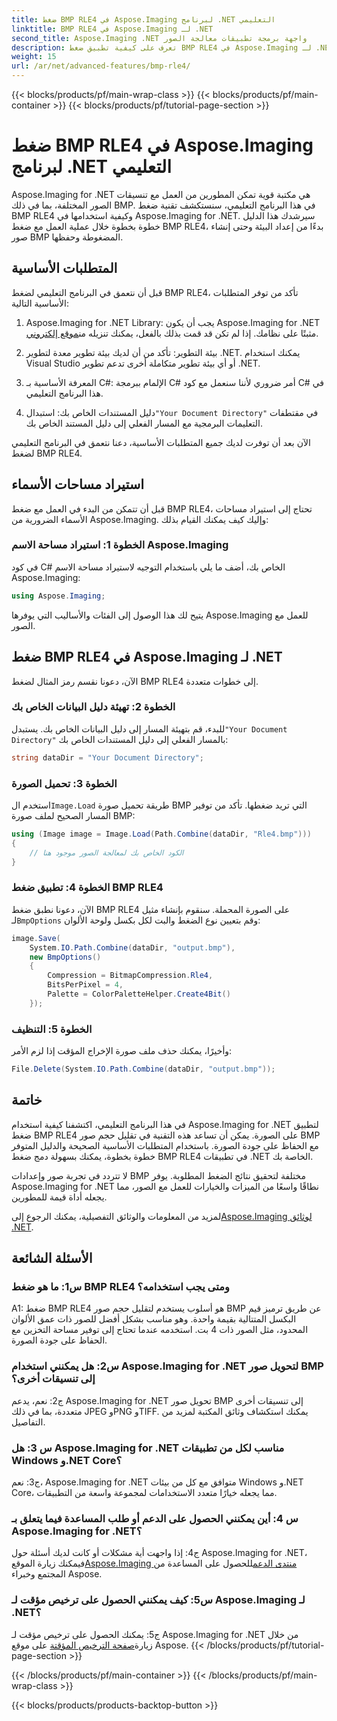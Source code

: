 ```yaml
---
title: ضغط BMP RLE4 في Aspose.Imaging لبرنامج .NET التعليمي
linktitle: BMP RLE4 في Aspose.Imaging لـ .NET
second_title: Aspose.Imaging .NET واجهة برمجة تطبيقات معالجة الصور
description: تعرف على كيفية تطبيق ضغط BMP RLE4 في Aspose.Imaging لـ .NET. تقليل حجم صورة BMP دون فقدان الجودة.
weight: 15
url: /ar/net/advanced-features/bmp-rle4/
---
```


{{< blocks/products/pf/main-wrap-class >}}
{{< blocks/products/pf/main-container >}}
{{< blocks/products/pf/tutorial-page-section >}}

# ضغط BMP RLE4 في Aspose.Imaging لبرنامج .NET التعليمي

Aspose.Imaging for .NET هي مكتبة قوية تمكن المطورين من العمل مع تنسيقات الصور المختلفة، بما في ذلك BMP. في هذا البرنامج التعليمي، سنستكشف تقنية ضغط BMP RLE4 وكيفية استخدامها في Aspose.Imaging for .NET. سيرشدك هذا الدليل خطوة بخطوة خلال عملية العمل مع ضغط BMP RLE4، بدءًا من إعداد البيئة وحتى إنشاء صور BMP المضغوطة وحفظها.

## المتطلبات الأساسية

قبل أن نتعمق في البرنامج التعليمي لضغط BMP RLE4، تأكد من توفر المتطلبات الأساسية التالية:

1.  Aspose.Imaging for .NET Library: يجب أن يكون Aspose.Imaging for .NET مثبتًا على نظامك. إذا لم تكن قد قمت بذلك بالفعل، يمكنك تنزيله من[موقع إلكتروني](https://releases.aspose.com/imaging/net/).

2. بيئة التطوير: تأكد من أن لديك بيئة تطوير معدة لتطوير .NET. يمكنك استخدام Visual Studio أو أي بيئة تطوير متكاملة أخرى تدعم تطوير .NET.

3. المعرفة الأساسية بـ C#: الإلمام ببرمجة C# أمر ضروري لأننا سنعمل مع كود C# في هذا البرنامج التعليمي.

4.  دليل المستندات الخاص بك: استبدال`"Your Document Directory"` في مقتطفات التعليمات البرمجية مع المسار الفعلي إلى دليل المستند الخاص بك.

الآن بعد أن توفرت لديك جميع المتطلبات الأساسية، دعنا نتعمق في البرنامج التعليمي لضغط BMP RLE4.

## استيراد مساحات الأسماء

قبل أن تتمكن من البدء في العمل مع ضغط BMP RLE4، تحتاج إلى استيراد مساحات الأسماء الضرورية من Aspose.Imaging. وإليك كيف يمكنك القيام بذلك:

### الخطوة 1: استيراد مساحة الاسم Aspose.Imaging

في كود C# الخاص بك، أضف ما يلي باستخدام التوجيه لاستيراد مساحة الاسم Aspose.Imaging:

```csharp
using Aspose.Imaging;
```

يتيح لك هذا الوصول إلى الفئات والأساليب التي يوفرها Aspose.Imaging للعمل مع الصور.

## ضغط BMP RLE4 في Aspose.Imaging لـ .NET

الآن، دعونا نقسم رمز المثال لضغط BMP RLE4 إلى خطوات متعددة.

### الخطوة 2: تهيئة دليل البيانات الخاص بك

 للبدء، قم بتهيئة المسار إلى دليل البيانات الخاص بك. يستبدل`"Your Document Directory"` بالمسار الفعلي إلى دليل المستندات الخاص بك:

```csharp
string dataDir = "Your Document Directory";
```

### الخطوة 3: تحميل الصورة

 استخدم ال`Image.Load` طريقة تحميل صورة BMP التي تريد ضغطها. تأكد من توفير المسار الصحيح لملف صورة BMP:

```csharp
using (Image image = Image.Load(Path.Combine(dataDir, "Rle4.bmp")))
{
    // الكود الخاص بك لمعالجة الصور موجود هنا
}
```

### الخطوة 4: تطبيق ضغط BMP RLE4

 الآن، دعونا نطبق ضغط BMP RLE4 على الصورة المحملة. سنقوم بإنشاء مثيل لـ`BmpOptions` وقم بتعيين نوع الضغط والبت لكل بكسل ولوحة الألوان:

```csharp
image.Save(
    System.IO.Path.Combine(dataDir, "output.bmp"),
    new BmpOptions()
    {
        Compression = BitmapCompression.Rle4,
        BitsPerPixel = 4,
        Palette = ColorPaletteHelper.Create4Bit()
    });
```

### الخطوة 5: التنظيف

وأخيرًا، يمكنك حذف ملف صورة الإخراج المؤقت إذا لزم الأمر:

```csharp
File.Delete(System.IO.Path.Combine(dataDir, "output.bmp"));
```

## خاتمة

في هذا البرنامج التعليمي، اكتشفنا كيفية استخدام Aspose.Imaging for .NET لتطبيق ضغط BMP RLE4 على الصورة. يمكن أن تساعد هذه التقنية في تقليل حجم صور BMP مع الحفاظ على جودة الصورة. باستخدام المتطلبات الأساسية الصحيحة والدليل المتوفر خطوة بخطوة، يمكنك بسهولة دمج ضغط BMP RLE4 في تطبيقات .NET الخاصة بك.

لا تتردد في تجربة صور وإعدادات BMP مختلفة لتحقيق نتائج الضغط المطلوبة. يوفر Aspose.Imaging for .NET نطاقًا واسعًا من الميزات والخيارات للعمل مع الصور، مما يجعله أداة قيمة للمطورين.

 لمزيد من المعلومات والوثائق التفصيلية، يمكنك الرجوع إلى[Aspose.Imaging لوثائق .NET](https://reference.aspose.com/imaging/net/).

## الأسئلة الشائعة

### س1: ما هو ضغط BMP RLE4 ومتى يجب استخدامه؟

A1: ضغط BMP RLE4 هو أسلوب يستخدم لتقليل حجم صور BMP عن طريق ترميز قيم البكسل المتتالية بقيمة واحدة. وهو مناسب بشكل أفضل للصور ذات عمق الألوان المحدود، مثل الصور ذات 4 بت. استخدمه عندما تحتاج إلى توفير مساحة التخزين مع الحفاظ على جودة الصورة.

### س2: هل يمكنني استخدام Aspose.Imaging for .NET لتحويل صور BMP إلى تنسيقات أخرى؟

ج2: نعم، يدعم Aspose.Imaging for .NET تحويل صور BMP إلى تنسيقات أخرى متعددة، بما في ذلك JPEG وPNG وTIFF. يمكنك استكشاف وثائق المكتبة لمزيد من التفاصيل.

### س 3: هل Aspose.Imaging for .NET مناسب لكل من تطبيقات Windows و.NET Core؟

ج3: نعم، Aspose.Imaging for .NET متوافق مع كل من بيئات Windows و.NET Core، مما يجعله خيارًا متعدد الاستخدامات لمجموعة واسعة من التطبيقات.

### س 4: أين يمكنني الحصول على الدعم أو طلب المساعدة فيما يتعلق بـ Aspose.Imaging for .NET؟

 ج4: إذا واجهت أية مشكلات أو كانت لديك أسئلة حول Aspose.Imaging for .NET، فيمكنك زيارة الموقع[Aspose.Imaging منتدى الدعم](https://forum.aspose.com/)للحصول على المساعدة من المجتمع وخبراء Aspose.

### س5: كيف يمكنني الحصول على ترخيص مؤقت لـ Aspose.Imaging لـ .NET؟

 ج5: يمكنك الحصول على ترخيص مؤقت لـ Aspose.Imaging for .NET من خلال زيارة[صفحة الترخيص المؤقتة](https://purchase.aspose.com/temporary-license/) على موقع Aspose.
{{< /blocks/products/pf/tutorial-page-section >}}

{{< /blocks/products/pf/main-container >}}
{{< /blocks/products/pf/main-wrap-class >}}

{{< blocks/products/products-backtop-button >}}
